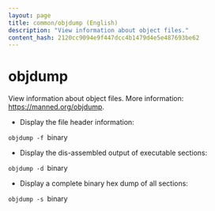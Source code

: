 ```yaml
---
layout: page
title: common/objdump (English)
description: "View information about object files."
content_hash: 2120cc9094e9f447dcc4b1479d4e5e487693be62
---
```

# objdump

View information about object files.
More information: <https://manned.org/objdump>.

- Display the file header information:

`objdump -f `<span class="tldr-var badge badge-pill bg-dark-lm bg-white-dm text-white-lm text-dark-dm font-weight-bold">binary</span>

- Display the dis-assembled output of executable sections:

`objdump -d `<span class="tldr-var badge badge-pill bg-dark-lm bg-white-dm text-white-lm text-dark-dm font-weight-bold">binary</span>

- Display a complete binary hex dump of all sections:

`objdump -s `<span class="tldr-var badge badge-pill bg-dark-lm bg-white-dm text-white-lm text-dark-dm font-weight-bold">binary</span>
